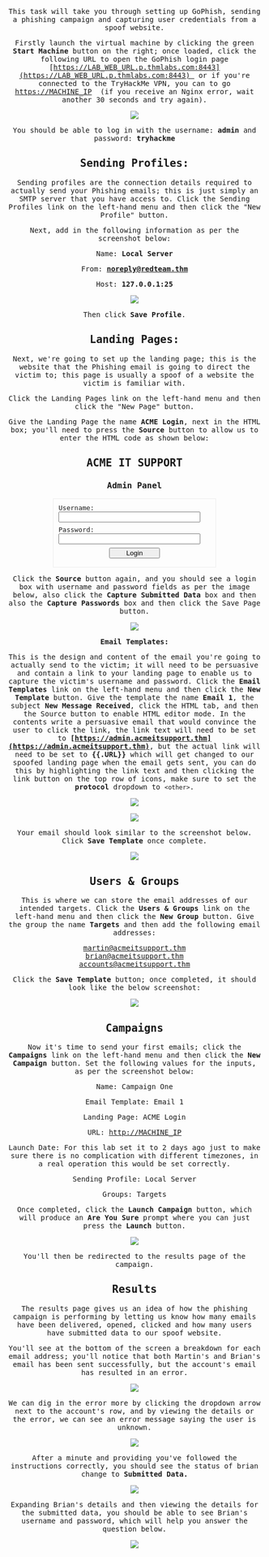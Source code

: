 This task will take you through setting up GoPhish, sending a phishing campaign and capturing user credentials from a spoof website.  

Firstly launch the virtual machine by clicking the green **Start Machine** button on the right; once loaded, click the following URL to open the GoPhish login page [https://LAB_WEB_URL.p.thmlabs.com:8443](https://LAB_WEB_URL.p.thmlabs.com:8443)  or if you're connected to the TryHackMe VPN, you can to go [https://MACHINE_IP](https://MACHINE_IP)  (if you receive an Nginx error, wait another 30 seconds and try again).

![](./img/Pasted%20image%2020240128142844.png)

You should be able to log in with the username: **admin** and password: **tryhackme**

## Sending Profiles:

Sending profiles are the connection details required to actually send your Phishing emails; this is just simply an SMTP server that you have access to. Click the Sending Profiles link on the left-hand menu and then click the "New Profile" button.

Next, add in the following information as per the screenshot below:

Name: **Local Server**

From: **noreply@redteam.thm**

Host: **127.0.0.1:25**

![](./img/Pasted%20image%2020240128142904.png)

Then click **Save Profile**.  

## Landing Pages:

Next, we're going to set up the landing page; this is the website that the Phishing email is going to direct the victim to; this page is usually a spoof of a website the victim is familiar with.  

Click the Landing Pages link on the left-hand menu and then click the "New Page" button.

Give the Landing Page the name **ACME Login**, next in the HTML box; you'll need to press the **Source** button to allow us to enter the HTML code as shown below:

<!DOCTYPE html>  
<html lang="en">  
<head>  
    <meta charset="UTF-8">  
    <title>ACME IT SUPPORT - Admin Panel</title>  
    <style>        body { font-family: "Ubuntu", monospace; text-align: center }  
        div.login-form { margin:auto; width:300px; border:1px solid #ececec; padding:10px;text-align: left;font-size:13px;}  
        div.login-form div input { margin-bottom:7px;}  
        div.login-form input { width:280px;}  
        div.login-form div:last-child { text-align: center; }  
        div.login-form div:last-child input { width:100px;}  
    </style>  
</head>  
<body>  
    <h2>ACME IT SUPPORT</h2>  
    <h3>Admin Panel</h3>  
    <form method="post">  
        <div class="login-form">  
            <div>Username:</div>  
            <div><input name="username"></div>  
            <div>Password:</div>  
            <div><input type="password" name="password"></div>  
            <div><input type="submit" value="Login"></div>  
        </div>    </form></body>  
</html>


Click the **Source** button again, and you should see a login box with username and password fields as per the image below, also click the **Capture Submitted Data** box and then also the **Capture Passwords** box and then click the Save Page button.

![](./img/Pasted%20image%2020240128142952.png)

**Email Templates:**

This is the design and content of the email you're going to actually send to the victim; it will need to be persuasive and contain a link to your landing page to enable us to capture the victim's username and password. Click the **Email Templates** link on the left-hand menu and then click the **New Template** button. Give the template the name **Email 1**, the subject **New Message Received**, click the HTML tab, and then the Source button to enable HTML editor mode. In the contents write a persuasive email that would convince the user to click the link, the link text will need to be set to **[https://admin.acmeitsupport.thm](https://admin.acmeitsupport.thm)**, but the actual link will need to be set to **{{.URL}}** which will get changed to our spoofed landing page when the email gets sent, you can do this by highlighting the link text and then clicking the link button on the top row of icons, make sure to set the **protocol** dropdown to `<other>`.

![](./img/Pasted%20image%2020240128143019.png)

![](./img/Pasted%20image%2020240128143028.png)

Your email should look similar to the screenshot below. Click **Save Template** once complete.

![](./img/Pasted%20image%2020240128143050.png)

## Users & Groups

This is where we can store the email addresses of our intended targets. Click the **Users & Groups** link on the left-hand menu and then click the **New Group** button. Give the group the name **Targets** and then add the following email addresses:

martin@acmeitsupport.thm  
brian@acmeitsupport.thm  
accounts@acmeitsupport.thm  

Click the **Save Template** button; once completed, it should look like the below screenshot:

![](./img/Pasted%20image%2020240128143117.png)

## Campaigns

Now it's time to send your first emails; click the **Campaigns** link on the left-hand menu and then click the **New Campaign** button. Set the following values for the inputs, as per the screenshot below:

Name: Campaign One

Email Template: Email 1

Landing Page: ACME Login

URL: [http://MACHINE_IP](http://MACHINE_IP)[](http://MACHINE_IP)

Launch Date: For this lab set it to 2 days ago just to make sure there is no complication with different timezones, in a real operation this would be set correctly.  

Sending Profile: Local Server

Groups: Targets

Once completed, click the **Launch Campaign** button, which will produce an **Are You Sure** prompt where you can just press the **Launch** button.

![](./img/Pasted%20image%2020240128143226.png)

You'll then be redirected to the results page of the campaign.

## Results

The results page gives us an idea of how the phishing campaign is performing by letting us know how many emails have been delivered, opened, clicked and how many users have submitted data to our spoof website.  

You'll see at the bottom of the screen a breakdown for each email address; you'll notice that both Martin's and Brian's email has been sent successfully, but the account's email has resulted in an error.

![](./img/Pasted%20image%2020240128143257.png)

We can dig in the error more by clicking the dropdown arrow next to the account's row, and by viewing the details or the error, we can see an error message saying the user is unknown.

![](./img/Pasted%20image%2020240128143317.png)

After a minute and providing you've followed the instructions correctly, you should see the status of brian change to **Submitted Data.**

![](./img/Pasted%20image%2020240128143335.png)

Expanding Brian's details and then viewing the details for the submitted data, you should be able to see Brian's username and password, which will help you answer the question below.

![](./img/Pasted%20image%2020240128143355.png)

